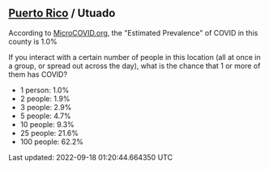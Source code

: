 
## [Puerto Rico](/united-states/puerto-rico) / Utuado

According to [MicroCOVID.org](http://microcovid.org),
the "Estimated Prevalence" of COVID in this county is 1.0%

If you interact with a certain number of people in this location
(all at once in a group, or spread out across the day), what is the chance that
1 or more of them has COVID?

- 1 person: 1.0%
- 2 people: 1.9%
- 3 people: 2.9%
- 5 people: 4.7%
- 10 people: 9.3%
- 25 people: 21.6%
- 100 people: 62.2%

Last updated: 2022-09-18 01:20:44.664350 UTC
